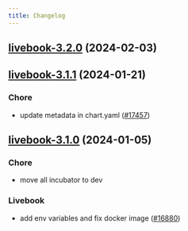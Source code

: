 ```yaml
---
title: Changelog
---
```




## [livebook-3.2.0](https://github.com/truecharts/charts/compare/livebook-3.1.1...livebook-3.2.0) (2024-02-03)


## [livebook-3.1.1](https://github.com/truecharts/charts/compare/livebook-3.1.0...livebook-3.1.1) (2024-01-21)

### Chore



- update metadata in chart.yaml ([#17457](https://github.com/truecharts/charts/issues/17457))




## [livebook-3.1.0](https://github.com/truecharts/charts/compare/livebook-3.0.13...livebook-3.1.0) (2024-01-05)

### Chore



- move all incubator to dev

### Livebook



- add env variables and fix docker image ([#16880](https://github.com/truecharts/charts/issues/16880))